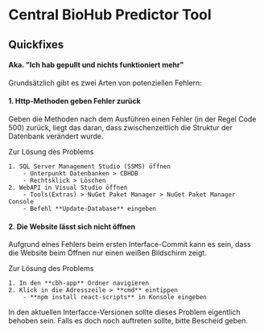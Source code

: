 # Central BioHub Predictor Tool

## Quickfixes
#### Aka. "Ich hab gepullt und nichts funktioniert mehr"
Grundsätzlich gibt es zwei Arten von potenziellen Fehlern:

#### 1. Http-Methoden geben Fehler zurück
Geben die Methoden nach dem Ausführen einen Fehler (in der Regel Code 500) zurück, liegt das daran, dass zwischenzeitlich die Struktur der Datenbank verändert wurde.

Zur Lösung des Problems

    1. SQL Server Management Studio (SSMS) öffnen
        - Unterpunkt Datenbanken > CBHDB
        - Rechtsklick > Löschen
    2. WebAPI in Visual Studio öffnen
        - Tools(Extras) > NuGet Paket Manager > NuGet Paket Manager Console
        - Befehl **Update-Database** eingeben

#### 2. Die Website lässt sich nicht öffnen
Aufgrund eines Fehlers beim ersten Interface-Commit kann es sein, dass die Website beim Öffnen nur einen weißen Bildschirm zeigt.

Zur Lösung des Problems

    1. In den **cbh-app** Ordner navigieren
    2. Klick in die Adresszeile > **cmd** eintippen
        - **npm install react-scripts** in Konsole eingeben

In den aktuellen Interfacce-Versionen sollte dieses Problem eigentlich behoben sein. Falls es doch noch auftreten sollte, bitte Bescheid geben.